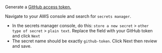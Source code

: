Generate a [GitHub access token.](https://docs.github.com/en/authentication/keeping-your-account-and-data-secure/managing-your-personal-access-tokens#:~:text=been%20verified%20yet.-,In%20the%20upper%2Dright%20corner%20of%20any%20page%2C%20click%20your,Generate%20new%20token%20(classic).) 

Navigate to your AWS console and search for `secrets manager`.

- In the secrets manager console, do this: `store a new secret` > `other type of secret` > `plain text`. Replace the field with your GitHub token and click `Next`
- The secret name should be exactly `github-token`. Click Next then review and save.